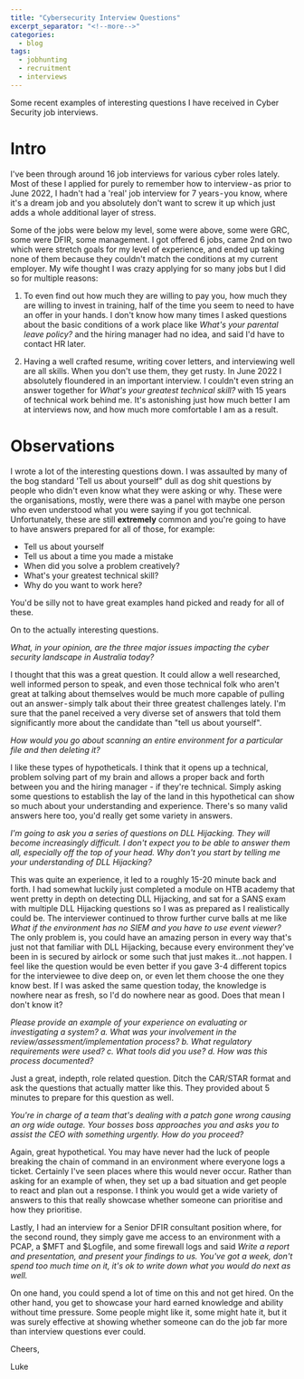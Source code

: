 ```yaml
---
title: "Cybersecurity Interview Questions"
excerpt_separator: "<!--more-->"
categories:
  - blog
tags:
  - jobhunting
  - recruitment
  - interviews
---
```


Some recent examples of interesting questions I have received in Cyber Security job interviews.

<!--more-->

# Intro 

I've been through around 16 job interviews for various cyber roles lately. Most of these I applied for purely to remember how to interview - as prior to June 2022, I hadn't had a 'real' job interview for 7 years - you know, where it's a dream job and you absolutely don't want to screw it up which just adds a whole additional layer of stress.

Some of the jobs were below my level, some were above, some were GRC, some were DFIR, some management. I got offered 6 jobs, came 2nd on two which were stretch goals for my level of experience, and ended up taking none of them because they couldn't match the conditions at my current employer. My wife thought I was crazy applying for so many jobs but I did so for multiple reasons:

1. To even find out how much they are willing to pay you, how much they are willing to invest in training, half of the time you seem to need to have an offer in your hands. I don't know how many times I asked questions about the basic conditions of a work place like *What's your parental leave policy?* and the hiring manager had no idea, and said I'd have to contact HR later.

2. Having a well crafted resume, writing cover letters, and interviewing well are all skills. When you don't use them, they get rusty. In June 2022 I absolutely floundered in an important interview. I couldn't even string an answer together for *What's your greatest technical skill?* with 15 years of technical work behind me. It's astonishing just how much better I am at interviews now, and how much more comfortable I am as a result.

# Observations

I wrote a lot of the interesting questions down. I was assaulted by many of the bog standard 'Tell us about yourself" dull as dog shit questions by people who didn't even know what they were asking or why. These were the organisations, mostly, were there was a panel with maybe one person who even understood what you were saying if you got technical. Unfortunately, these are still **extremely** common and you're going to have to have answers prepared for all of those, for example:
- Tell us about yourself
- Tell us about a time you made a mistake
- When did you solve a problem creatively?
- What's your greatest technical skill?
- Why do you want to work here?

You'd be silly not to have great examples hand picked and ready for all of these.

On to the actually interesting questions.

*What, in your opinion, are the three major issues impacting the cyber security landscape in Australia today?*

I thought that this was a great question. It could allow a well researched, well informed person to speak, and even those technical folk who aren't great at talking about themselves would be much more capable of pulling out an answer - simply talk about their three greatest challenges lately. I'm sure that the panel received a very diverse set of answers that told them significantly more about the candidate than "tell us about yourself".

*How would you go about scanning an entire environment for a particular file and then deleting it?*

I like these types of hypotheticals. I think that it opens up a technical, problem solving part of my brain and allows a proper back and forth between you and the hiring manager - if they're technical. Simply asking some questions to establish the lay of the land in this hypothetical can show so much about your understanding and experience. There's so many valid answers here too, you'd really get some variety in answers.

*I'm going to ask you a series of questions on DLL Hijacking. They will become increasingly difficult. I don't expect you to be able to answer them all, especially off the top of your head. Why don't you start by telling me your understanding of DLL Hijacking?*

This was quite an experience, it led to a roughly 15-20 minute back and forth. I had somewhat luckily just completed a module on HTB academy that went pretty in depth on detecting DLL Hijacking, and sat for a SANS exam with multiple DLL Hijacking questions so I was as prepared as I realistically could be. The interviewer continued to throw further curve balls at me like *What if the environment has no SIEM and you have to use event viewer?* The only problem is, you could have an amazing person in every way that's just not that familiar with DLL Hijacking, because every environment they've been in is secured by airlock or some such that just makes it...not happen. I feel like the question would be even better if you gave 3-4 different topics for the interviewee to dive deep on, or even let them choose the one they know best. If I was asked the same question today, the knowledge is nowhere near as fresh, so I'd do nowhere near as good. Does that mean I don't know it?

*Please provide an example of your experience on evaluating or investigating a system?*
  *a. What was your involvement in the review/assessment/implementation process?*
  *b. What regulatory requirements were used?*
  *c. What tools did you use?*
  *d. How was this process documented?*

Just a great, indepth, role related question. Ditch the CAR/STAR format and ask the questions that actually matter like this. They provided about 5 minutes to prepare for this question as well. 

*You're in charge of a team that's dealing with a patch gone wrong causing an org wide outage. Your bosses boss approaches you and asks you to assist the CEO with something urgently. How do you proceed?*

Again, great hypothetical. You may have never had the luck of people breaking the chain of command in an environment where everyone logs a ticket. Certainly I've seen places where this would never occur. Rather than asking for an example of when, they set up a bad situation and get people to react and plan out a response. I think you would get a wide variety of answers to this that really showcase whether someone can prioritise and how they prioritise.

Lastly, I had an interview for a Senior DFIR consultant position where, for the second round, they simply gave me access to an environment with a PCAP, a $MFT and $Logfile, and some firewall logs and said *Write a report and presentation, and present your findings to us. You've got a week, don't spend too much time on it, it's ok to write down what you would do next as well.*

On one hand, you could spend a lot of time on this and not get hired. On the other hand, you get to showcase your hard earned knowledge and ability without time pressure. Some people might like it, some might hate it, but it was surely effective at showing whether someone can do the job far more than interview questions ever could.

Cheers,

Luke


